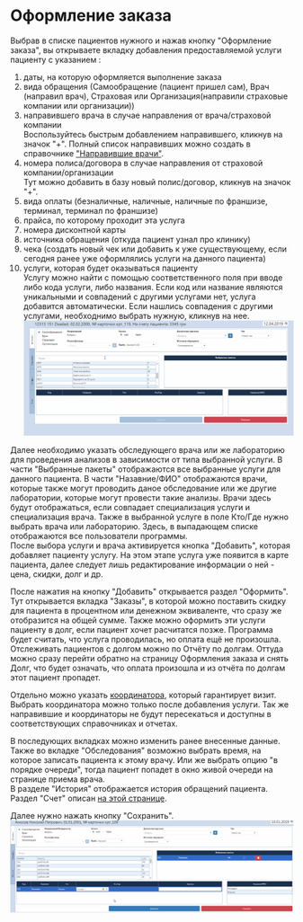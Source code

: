 # Оформление заказа

Выбрав в списке пациентов нужного и нажав кнопку "Оформление заказа", вы открываете вкладку добавления предоставляемой услуги пациенту с указанием :  

1. даты, на которую оформляется выполнение заказа
2. вида обращения (Самообращение (пациент пришел сам), Врач (направил врач), Страховая или Организация(направили страховые компании или организации))
3. направившего врача в случае направления от врача/страховой компании    
Воспользуйтесь быстрым добавлением направившего, кликнув на значок "+". Полный список направивших можно создать в справочнике <a href="./ReferringDoctors">"Направившие врачи"</a>.
4. номера полиса/договора в случае направления от страховой компании/организации   
Тут можно добавить в базу новый полис/договор, кликнув на значок "+".
5. вида оплаты (безналичные, наличные, наличные по франшизе, терминал, терминал по франшизе)
6. прайса, по которому проходит эта услуга
7. номера дисконтной карты
8. источника обращения (откуда пациент узнал про клинику)
9. чека (создать новый чек или добавить к уже существующему, если сегодня ранее уже оформлялись услуги на данного пациента)
10. услуги, которая будет оказываться пациенту  
Услугу можно найти с помощью соответственного поля при вводе либо кода услуги, либо названия. Если код или название являются уникальными и совпадений с другими услугами нет, услуга добавится автоматически. Если нашлись совпадения с другими услугами, необходнимо выбрать нужную, кликнув на нее.
![Image](Image/gif.gif)  
  
Далее необходимо указать обследующего врача или же лабораторию для проведения анализов в зависимости от типа выбранной услуги. В части "Выбранные пакеты" отображаются все выбранные услуги для данного пациента. В части "Назавние/ФИО" отображаются врачи, которые также могут проводить даное обследование или же другие лаборатории, которые могут провести такие анализы. Врачи здесь будут отображаться, если совпадает специализация услуги и специализация врача. Также в выбранной услуге в поле Кто/Где нужно выбрать врача или лабораторию. Здесь, в выпадающем списке отображаются все пользователи программы.      
После выбора услуги и врача активируется кнопка "Добавить", которая добавляет пациенту услугу. На этом этапе услуга уже появится в карте пациента, далее следует лишь редактирование информации о ней - цена, скидки, долг и др.  

После нажатия на кнопку "Добавить" открывается раздел "Оформить".  
Тут открывается вкладка "Заказы", в которой можно поставить скидку для пациента в процентном или денежном эквиваленте, что сразу же отобразится на общей сумме. Также можно оформить эти услуги пациенту в долг, если пациент хочет расчитатся позже. Программа будет считать, что услуга проводилась, но оплата ещё не произошла. Отслеживать пациентов с долгом можно по Отчёту по долгам. Оттуда можно сразу перейти обратно на страницу Оформления заказа и снять Долг, что будет означать, что оплата произошла и из отчёта по долгам этот пациент пропадет.

Отдельно можно указать <a href="./coordinator">координатора</a>, который гарантирует визит. Выбрать координатора можно только после добавления услуги.
Так же направившие и координаторы не будут пересекаться и доступны в соответствующих справочниках и отчетах.    

В последующих вкладках можно изменить ранее внесенные данные. Также во вкладке "Обследования" возможно выбрать время, на которое записать пациента к этому врачу. Или же выбрать опцию "в порядке очереди", тогда пациент попадет в окно живой очереди на странице приема врача.  
В разделе "История" отображается история обращений пациента.   
Раздел "Счет" описан <a href="./count">на этой странице</a>.

Далее нужно нажать кнопку "Сохранить".
![Image](Image/OrderSave.gif)
